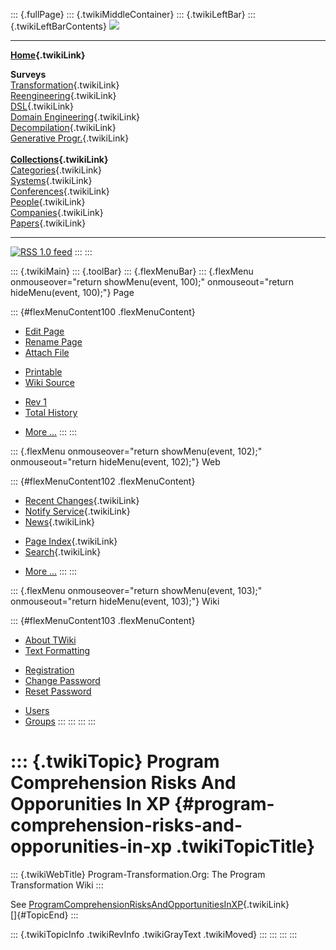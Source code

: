 ::: {.fullPage}
::: {.twikiMiddleContainer}
::: {.twikiLeftBar}
::: {.twikiLeftBarContents}
![](../pub/transformation.gif)

------------------------------------------------------------------------

**[Home](WebHome){.twikiLink}**

**Surveys**\
[Transformation](ProgramTransformation){.twikiLink}\
[Reengineering](ReengineeringWiki){.twikiLink}\
[DSL](DomainSpecificLanguages){.twikiLink}\
[Domain Engineering](DomainEngineering){.twikiLink}\
[Decompilation](DeCompilation){.twikiLink}\
[Generative Progr.](GenerativeProgrammingWiki){.twikiLink}\
\
**[Collections](CategoryCollection){.twikiLink}**\
[Categories](CategoryCategory){.twikiLink}\
[Systems](TransformationSystems){.twikiLink}\
[Conferences](TransformationConferences){.twikiLink}\
[People](TransformationPeople){.twikiLink}\
[Companies](TransformationCompanies){.twikiLink}\
[Papers](CategoryPaper){.twikiLink}

------------------------------------------------------------------------

[![](../pub/rss.gif "RSS 1.0 feed")](WebRss@skin=rss)
:::
:::

::: {.twikiMain}
::: {.toolBar}
::: {.flexMenuBar}
::: {.flexMenu onmouseover="return showMenu(event, 100);" onmouseout="return hideMenu(event, 100);"}
Page

::: {#flexMenuContent100 .flexMenuContent}
-   [Edit
    Page](http://www.program-transformation.org/edit/Transform/ProgramComprehensionRisksAndOpporunitiesInXP?t=1536826535)
-   [Rename
    Page](http://www.program-transformation.org/rename/Transform/ProgramComprehensionRisksAndOpporunitiesInXP)
-   [Attach
    File](http://www.program-transformation.org/attach/Transform/ProgramComprehensionRisksAndOpporunitiesInXP)

<!-- -->

-   [Printable](http://www.program-transformation.org/view/Transform/ProgramComprehensionRisksAndOpporunitiesInXP?skin=print.pattern)
-   [Wiki
    Source](http://www.program-transformation.org/view/Transform/ProgramComprehensionRisksAndOpporunitiesInXP?skin=text&raw=on&contenttype=text/plain)

<!-- -->

-   [Rev
    1](http://www.program-transformation.org/view/Transform/ProgramComprehensionRisksAndOpporunitiesInXP?rev=1.1)
-   [Total
    History](http://www.program-transformation.org/rdiff/Transform/ProgramComprehensionRisksAndOpporunitiesInXP)

<!-- -->

-   [More
    \...](http://www.program-transformation.org/oops/Transform/ProgramComprehensionRisksAndOpporunitiesInXP?template=oopsmore&param1=1.1&param2=1.1)
:::
:::

::: {.flexMenu onmouseover="return showMenu(event, 102);" onmouseout="return hideMenu(event, 102);"}
Web

::: {#flexMenuContent102 .flexMenuContent}
-   [Recent Changes](WebChanges){.twikiLink}
-   [Notify Service](WebNotify){.twikiLink}
-   [News](WebNews){.twikiLink}

<!-- -->

-   [Page Index](WebIndex){.twikiLink}
-   [Search](WebSearch){.twikiLink}

<!-- -->

-   [More
    \...](http://www.program-transformation.org/oops/Transform/ProgramComprehensionRisksAndOpporunitiesInXP?template=oopsmore&param1=1.1&param2=1.1)
:::
:::

::: {.flexMenu onmouseover="return showMenu(event, 103);" onmouseout="return hideMenu(event, 103);"}
Wiki

::: {#flexMenuContent103 .flexMenuContent}
-   [About
    TWiki](http://www.program-transformation.org/view/TWiki/WebHome)
-   [Text
    Formatting](http://www.program-transformation.org/view/TWiki/TextFormattingRules)

<!-- -->

-   [Registration](http://www.program-transformation.org/view/TWiki/TWikiRegistration)
-   [Change
    Password](http://www.program-transformation.org/view/TWiki/ChangePassword)
-   [Reset
    Password](http://www.program-transformation.org/view/TWiki/ResetPassword)

<!-- -->

-   [Users](http://www.program-transformation.org/view/Main/TWikiUsers)
-   [Groups](http://www.program-transformation.org/view/Main/TWikiGroups)
:::
:::
:::
:::

::: {.twikiTopic}
Program Comprehension Risks And Opporunities In XP {#program-comprehension-risks-and-opporunities-in-xp .twikiTopicTitle}
==================================================

::: {.twikiWebTitle}
Program-Transformation.Org: The Program Transformation Wiki
:::

See
[ProgramComprehensionRisksAndOpportunitiesInXP](ProgramComprehensionRisksAndOpportunitiesInXP){.twikiLink}\
[]{#TopicEnd}
:::

::: {.twikiTopicInfo .twikiRevInfo .twikiGrayText .twikiMoved}
:::
:::
:::
:::
